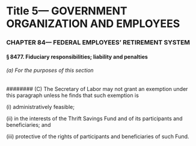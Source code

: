 
# Title 5— GOVERNMENT ORGANIZATION AND EMPLOYEES
### CHAPTER 84— FEDERAL EMPLOYEES’ RETIREMENT SYSTEM
#### § 8477. Fiduciary responsibilities; liability and penalties
###### (a) For the purposes of this section
######## (C) The Secretary of Labor may not grant an exemption under this paragraph unless he finds that such exemption is

(i) administratively feasible;

(ii) in the interests of the Thrift Savings Fund and of its participants and beneficiaries; and

(iii) protective of the rights of participants and beneficiaries of such Fund.
